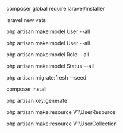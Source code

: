 composer global require laravel/installer

laravel new vats

php artisan make:model User --all

php artisan make:model User --all

php artisan make:model Role --all

php artisan make:model Status --all

php artisan migrate:fresh --seed

composer install

php artisan key:generate

php artisan make:resource V1\UserResource

php artisan make:resource V1\UserCollection
